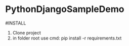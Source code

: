 # PythonDjangoSampleDemo


#INSTALL

1. Clone project
2. in folder root use cmd: pip install -r requirements.txt
